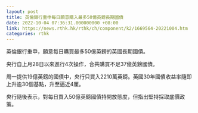 ```yaml
---
layout: post
title: 英倫銀行重申每日願意購入最多50億英鎊長期國債
date: 2022-10-04 07:36:31.000000000 +08:00
link: https://news.rthk.hk/rthk/ch/component/k2/1669564-20221004.htm
categories: rthk
---
```


英倫銀行重申，願意每日購買最多50億英鎊的英國長期國債。

央行自上月28日以來進行4次操作，合共購買不足37億英鎊國債。

周一提供19億英鎊的國債中，央行只買入2210萬英鎊。英國30年國債收益率隨即上升逾30個基點，升至逼近4厘。

央行隨後表示，對每日買入50億英鎊國債持開放態度，但指出堅持採取底價政策。
